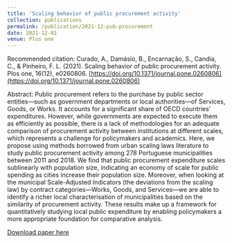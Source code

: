 ```yaml
---
title: 'Scaling behavior of public procurement activity'
collection: publications
permalink: /publication/2021-12-pub-procurement
date: 2021-12-01
venue: Plos one
---
```


Recommended citation: Curado, A., Damásio, B., Encarnação, S., Candia, C., & Pinheiro, F. L. (2021). Scaling behavior of public procurement activity. Plos one, 16(12), e0260806. [https://doi.org/10.1371/journal.pone.0260806](https://doi.org/10.1371/journal.pone.0260806)

Abstract: Public procurement refers to the purchase by public sector entities—such as government departments or local authorities—of Services, Goods, or Works. It accounts for a significant share of OECD countries’ expenditures. However, while governments are expected to execute them as efficiently as possible, there is a lack of methodologies for an adequate comparison of procurement activity between institutions at different scales, which represents a challenge for policymakers and academics. Here, we propose using methods borrowed from urban scaling laws literature to study public procurement activity among 278 Portuguese municipalities between 2011 and 2018. We find that public procurement expenditure scales sublinearly with population size, indicating an economy of scale for public spending as cities increase their population size. Moreover, when looking at the municipal Scale-Adjusted Indicators (the deviations from the scaling law) by contract categories—Works, Goods, and Services—we are able to identify a richer local characterisation of municipalities based on the similarity of procurement activity. These results make up a framework for quantitatively studying local public expenditure by enabling policymakers a more appropriate foundation for comparative analysis.

[Download paper here](http://lucasadoims.github.io/files/2021-12-pub-procurement.pdf)


